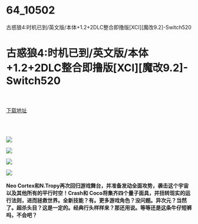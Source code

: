 # 64_10502
古惑狼4:时机已到/英文版/本体+1.2+2DLC整合即撸版[XCI][魔改9.2]-Switch520
# 古惑狼4:时机已到/英文版/本体+1.2+2DLC整合即撸版[XCI][魔改9.2]-Switch520
 <br/></br>
[下载地址](https://www.switch520.cc/article/10502 "下载地址")
<br/></br>

<p>&nbsp;</p>
<p><strong><img src="https://www.switch520.cc/muke_img/upload_art_editor_20210312-1_b4430ff89651c6db83891d9eba620e1d.jpg"></strong></p>
<p><strong><img src="https://www.switch520.cc/muke_img/upload_art_editor_20210312-1_0a82cb515ae618c0dab5fa57c4520941.jpg"></strong></p>
<p><strong><img src="https://www.switch520.cc/muke_img/upload_art_editor_20210312-1_8cc16c9ce45f3af9f5df431b8d0954fb.jpg"></strong></p>
<p><strong><img src="https://www.switch520.cc/muke_img/upload_art_editor_20210312-1_6d43abab0888ef6ec85397429f1f1082.jpg">&nbsp;</strong></p>
<p><strong>Neo Cortex和N.Tropy再次回归游戏舞台，并准备发动全面攻势，袭击这个宇宙以及其他所有的平行时空！Crash和 Coco将集齐四个量子面具，并扭转现实的运行法则，进而拯救世界。全新技能？有。更多游戏角色？没问题。异次元？当然了。超杀头目？这是一定的。经典行头样样来？那还用说。等等还是这条牛仔短裤吗，不会吧？</strong></p>
<p><strong>&nbsp;</strong></p>
